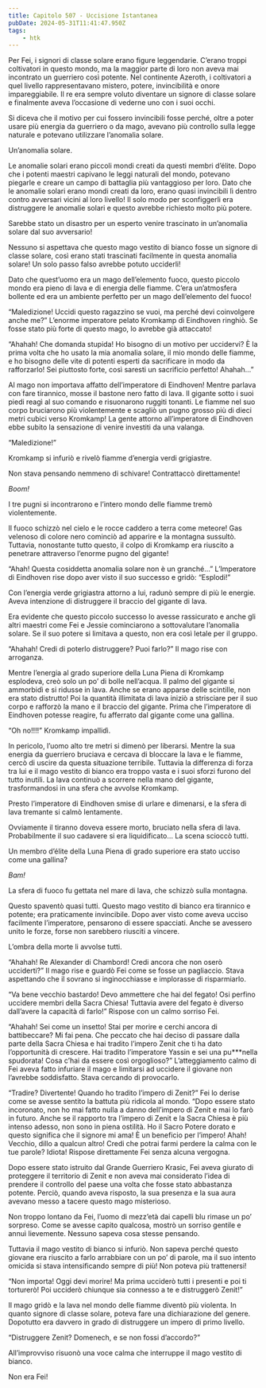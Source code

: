 ```yaml
---
title: Capitolo 507 - Uccisione Istantanea
pubDate: 2024-05-31T11:41:47.950Z
tags:
    - htk
---
```


Per Fei, i signori di classe solare erano figure leggendarie. C’erano troppi coltivatori in questo mondo, ma la maggior parte di loro non aveva mai incontrato un guerriero così potente. Nel continente Azeroth, i coltivatori a quel livello rappresentavano mistero, potere, invincibilità e onore impareggiabile. Il re era sempre voluto diventare un signore di classe solare e finalmente aveva l’occasione di vederne uno con i suoi occhi.

Si diceva che il motivo per cui fossero invincibili fosse perché, oltre a poter usare più energia da guerriero o da mago, avevano più controllo sulla legge naturale e potevano utilizzare l’anomalia solare.

Un’anomalia solare.

Le anomalie solari erano piccoli mondi creati da questi membri d’élite. Dopo che i potenti maestri capivano le leggi naturali del mondo, potevano piegarle e creare un campo di battaglia più vantaggioso per loro. Dato che le anomalie solari erano mondi creati da loro, erano quasi invincibili lì dentro contro avversari vicini al loro livello! Il solo modo per sconfiggerli era distruggere le anomalie solari e questo avrebbe richiesto molto più potere.

Sarebbe stato un disastro per un esperto venire trascinato in un’anomalia solare dal suo avversario!

Nessuno si aspettava che questo mago vestito di bianco fosse un signore di classe solare, così erano stati trascinati facilmente in questa anomalia solare! Un solo passo falso avrebbe potuto ucciderli!

Dato che quest’uomo era un mago dell’elemento fuoco, questo piccolo mondo era pieno di lava e di energia delle fiamme. C’era un’atmosfera bollente ed era un ambiente perfetto per un mago dell’elemento del fuoco!

“Maledizione! Uccidi questo ragazzino se vuoi, ma perché devi coinvolgere anche me?” L’enorme imperatore pelato Kromkamp di Eindhoven ringhiò. Se fosse stato più forte di questo mago, lo avrebbe già attaccato!

“Ahahah! Che domanda stupida! Ho bisogno di un motivo per uccidervi? È la prima volta che ho usato la mia anomalia solare, il mio mondo delle fiamme, e ho bisogno delle vite di potenti esperti da sacrificare in modo da rafforzarlo! Sei piuttosto forte, così saresti un sacrificio perfetto! Ahahah…”

Al mago non importava affatto dell’imperatore di Eindhoven! Mentre parlava con fare tirannico, mosse il bastone nero fatto di lava. Il gigante sotto i suoi piedi reagì al suo comando e risuonarono ruggiti tonanti. Le fiamme nel suo corpo bruciarono più violentemente e scagliò un pugno grosso più di dieci metri cubici verso Kromkamp! La gente attorno all’imperatore di Eindhoven ebbe subito la sensazione di venire investiti da una valanga.

“Maledizione!”

Kromkamp si infuriò e rivelò fiamme d’energia verdi grigiastre.

Non stava pensando nemmeno di schivare! Contrattaccò direttamente!

<em>Boom!</em>

I tre pugni si incontrarono e l’intero mondo delle fiamme tremò violentemente.

Il fuoco schizzò nel cielo e le rocce caddero a terra come meteore! Gas velenoso di colore nero cominciò ad apparire e la montagna sussultò. Tuttavia, nonostante tutto questo, il colpo di Kromkamp era riuscito a penetrare attraverso l’enorme pugno del gigante!

“Ahah! Questa cosiddetta anomalia solare non è un granché…” L’Imperatore di Eindhoven rise dopo aver visto il suo successo e gridò: “Esplodi!”

Con l’energia verde grigiastra attorno a lui, radunò sempre di più le energie. Aveva intenzione di distruggere il braccio del gigante di lava.

Era evidente che questo piccolo successo lo avesse rassicurato e anche gli altri maestri come Fei e Jessie cominciarono a sottovalutare l’anomalia solare. Se il suo potere si limitava a questo, non era così letale per il gruppo.

“Ahahah! Credi di poterlo distruggere? Puoi farlo?” Il mago rise con arroganza.

Mentre l’energia al grado superiore della Luna Piena di Kromkamp esplodeva, creò solo un po’ di bolle nell’acqua. Il palmo del gigante si ammorbidì e si ridusse in lava. Anche se erano apparse delle scintille, non era stato distrutto! Poi la quantità illimitata di lava iniziò a strisciare per il suo corpo e rafforzò la mano e il braccio del gigante. Prima che l’imperatore di Eindhoven potesse reagire, fu afferrato dal gigante come una gallina.

“Oh no!!!!” Kromkamp impallidì.

In pericolo, l’uomo alto tre metri si dimenò per liberarsi. Mentre la sua energia da guerriero bruciava e cercava di bloccare la lava e le fiamme, cercò di uscire da questa situazione terribile. Tuttavia la differenza di forza tra lui e il mago vestito di bianco era troppo vasta e i suoi sforzi furono del tutto inutili. La lava continuò a scorrere nella mano del gigante, trasformandosi in una sfera che avvolse Kromkamp.

Presto l’imperatore di Eindhoven smise di urlare e dimenarsi, e la sfera di lava tremante si calmò lentamente.

Ovviamente il tiranno doveva essere morto, bruciato nella sfera di lava. Probabilmente il suo cadavere si era liquidificato… La scena scioccò tutti.

Un membro d’élite della Luna Piena di grado superiore era stato ucciso come una gallina?

<em>Bam!</em>

La sfera di fuoco fu gettata nel mare di lava, che schizzò sulla montagna.

Questo spaventò quasi tutti. Questo mago vestito di bianco era tirannico e potente; era praticamente invincibile. Dopo aver visto come aveva ucciso facilmente l’imperatore, pensarono di essere spacciati. Anche se avessero unito le forze, forse non sarebbero riusciti a vincere.

L’ombra della morte li avvolse tutti.

“Ahahah! Re Alexander di Chambord! Credi ancora che non oserò ucciderti?” Il mago rise e guardò Fei come se fosse un pagliaccio. Stava aspettando che il sovrano si inginocchiasse e implorasse di risparmiarlo.

“Va bene vecchio bastardo! Devo ammettere che hai del fegato! Osi perfino uccidere membri della Sacra Chiesa! Tuttavia avere del fegato è diverso dall’avere la capacità di farlo!” Rispose con un calmo sorriso Fei.

“Ahahah! Sei come un insetto! Stai per morire e cerchi ancora di battibeccare? Mi fai pena. Che peccato che hai deciso di passare dalla parte della Sacra Chiesa e hai tradito l’impero Zenit che ti ha dato l’opportunità di crescere. Hai tradito l’imperatore Yassin e sei una pu***nella spudorata! Cosa c’hai da essere così orgoglioso?” L’atteggiamento calmo di Fei aveva fatto infuriare il mago e limitarsi ad uccidere il giovane non l’avrebbe soddisfatto. Stava cercando di provocarlo.

“Tradire? Divertente! Quando ho tradito l’impero di Zenit?” Fei lo derise come se avesse sentito la battuta più ridicola al mondo. “Dopo essere stato incoronato, non ho mai fatto nulla a danno dell’impero di Zenit e mai lo farò in futuro. Anche se il rapporto tra l’impero di Zenit e la Sacra Chiesa è più intenso adesso, non sono in piena ostilità.
Ho il Sacro Potere dorato e questo significa che il signore mi ama! È un beneficio per l’impero! Ahah! Vecchio, dillo a qualcun altro! Credi che potrai farmi perdere la calma con le tue parole? Idiota! Rispose direttamente Fei senza alcuna vergogna.

Dopo essere stato istruito dal Grande Guerriero Krasic, Fei aveva giurato di proteggere il territorio di Zenit e non aveva mai considerato l’idea di prendere il controllo del paese una volta che fosse stato abbastanza potente. Perciò, quando aveva risposto, la sua presenza e la sua aura avevano messo a tacere questo mago misterioso.

Non troppo lontano da Fei, l’uomo di mezz’età dai capelli blu rimase un po’ sorpreso. Come se avesse capito qualcosa, mostrò un sorriso gentile e annuì lievemente. Nessuno sapeva cosa stesse pensando.

Tuttavia il mago vestito di bianco si infuriò. Non sapeva perché questo giovane era riuscito a farlo arrabbiare con un po’ di parole, ma il suo intento omicida si stava intensificando sempre di più! Non poteva più trattenersi!

“Non importa! Oggi devi morire! Ma prima ucciderò tutti i presenti e poi ti torturerò! Poi ucciderò chiunque sia connesso a te e distruggerò Zenit!”

Il mago gridò e la lava nel mondo delle fiamme diventò più violenta. In quanto signore di classe solare, poteva fare una dichiarazione del genere. Dopotutto era davvero in grado di distruggere un impero di primo livello.

“Distruggere Zenit? Domenech, e se non fossi d’accordo?”

All’improvviso risuonò una voce calma che interruppe il mago vestito di bianco.

Non era Fei!



